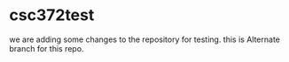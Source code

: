 # csc372test
we are adding some changes to the repository for testing.
this is Alternate branch for this repo.